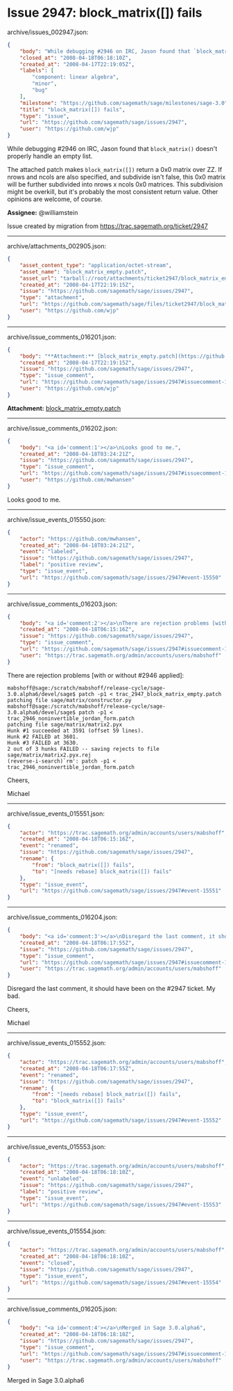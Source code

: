 # Issue 2947: block_matrix([]) fails

archive/issues_002947.json:
```json
{
    "body": "While debugging #2946 on IRC, Jason found that `block_matrix()` doesn't properly handle an empty list.\n\nThe attached patch makes `block_matrix([])` return a 0x0 matrix over ZZ. If nrows and ncols are also specified, and subdivide isn't false, this 0x0 matrix will be further subdivided into nrows x ncols 0x0 matrices. This subdivision might be overkill, but it's probably the most consistent return value. Other opinions are welcome, of course.\n\n**Assignee:** @williamstein\n\nIssue created by migration from https://trac.sagemath.org/ticket/2947\n\n",
    "closed_at": "2008-04-18T06:18:10Z",
    "created_at": "2008-04-17T22:19:05Z",
    "labels": [
        "component: linear algebra",
        "minor",
        "bug"
    ],
    "milestone": "https://github.com/sagemath/sage/milestones/sage-3.0",
    "title": "block_matrix([]) fails",
    "type": "issue",
    "url": "https://github.com/sagemath/sage/issues/2947",
    "user": "https://github.com/wjp"
}
```
While debugging #2946 on IRC, Jason found that `block_matrix()` doesn't properly handle an empty list.

The attached patch makes `block_matrix([])` return a 0x0 matrix over ZZ. If nrows and ncols are also specified, and subdivide isn't false, this 0x0 matrix will be further subdivided into nrows x ncols 0x0 matrices. This subdivision might be overkill, but it's probably the most consistent return value. Other opinions are welcome, of course.

**Assignee:** @williamstein

Issue created by migration from https://trac.sagemath.org/ticket/2947





---

archive/attachments_002905.json:
```json
{
    "asset_content_type": "application/octet-stream",
    "asset_name": "block_matrix_empty.patch",
    "asset_url": "tarball://root/attachments/ticket2947/block_matrix_empty.patch",
    "created_at": "2008-04-17T22:19:15Z",
    "issue": "https://github.com/sagemath/sage/issues/2947",
    "type": "attachment",
    "url": "https://github.com/sagemath/sage/files/ticket2947/block_matrix_empty.patch",
    "user": "https://github.com/wjp"
}
```



---

archive/issue_comments_016201.json:
```json
{
    "body": "**Attachment:** [block_matrix_empty.patch](https://github.com/sagemath/sage/files/ticket2947/block_matrix_empty.patch)",
    "created_at": "2008-04-17T22:19:15Z",
    "issue": "https://github.com/sagemath/sage/issues/2947",
    "type": "issue_comment",
    "url": "https://github.com/sagemath/sage/issues/2947#issuecomment-16201",
    "user": "https://github.com/wjp"
}
```

**Attachment:** [block_matrix_empty.patch](https://github.com/sagemath/sage/files/ticket2947/block_matrix_empty.patch)



---

archive/issue_comments_016202.json:
```json
{
    "body": "<a id='comment:1'></a>\nLooks good to me.",
    "created_at": "2008-04-18T03:24:21Z",
    "issue": "https://github.com/sagemath/sage/issues/2947",
    "type": "issue_comment",
    "url": "https://github.com/sagemath/sage/issues/2947#issuecomment-16202",
    "user": "https://github.com/mwhansen"
}
```

<a id='comment:1'></a>
Looks good to me.



---

archive/issue_events_015550.json:
```json
{
    "actor": "https://github.com/mwhansen",
    "created_at": "2008-04-18T03:24:21Z",
    "event": "labeled",
    "issue": "https://github.com/sagemath/sage/issues/2947",
    "label": "positive review",
    "type": "issue_event",
    "url": "https://github.com/sagemath/sage/issues/2947#event-15550"
}
```



---

archive/issue_comments_016203.json:
```json
{
    "body": "<a id='comment:2'></a>\nThere are rejection problems [with or without #2946 applied]:\n\n```\nmabshoff@sage:/scratch/mabshoff/release-cycle/sage-3.0.alpha6/devel/sage$ patch -p1 < trac_2947_block_matrix_empty.patch\npatching file sage/matrix/constructor.py\nmabshoff@sage:/scratch/mabshoff/release-cycle/sage-3.0.alpha6/devel/sage$ patch -p1 < trac_2946_noninvertible_jordan_form.patch\npatching file sage/matrix/matrix2.pyx\nHunk #1 succeeded at 3591 (offset 59 lines).\nHunk #2 FAILED at 3601.\nHunk #3 FAILED at 3630.\n2 out of 3 hunks FAILED -- saving rejects to file sage/matrix/matrix2.pyx.rej\n(reverse-i-search)`rm': patch -p1 < trac_2946_noninvertible_jordan_form.patch\n```\n\nCheers,\n\nMichael",
    "created_at": "2008-04-18T06:15:16Z",
    "issue": "https://github.com/sagemath/sage/issues/2947",
    "type": "issue_comment",
    "url": "https://github.com/sagemath/sage/issues/2947#issuecomment-16203",
    "user": "https://trac.sagemath.org/admin/accounts/users/mabshoff"
}
```

<a id='comment:2'></a>
There are rejection problems [with or without #2946 applied]:

```
mabshoff@sage:/scratch/mabshoff/release-cycle/sage-3.0.alpha6/devel/sage$ patch -p1 < trac_2947_block_matrix_empty.patch
patching file sage/matrix/constructor.py
mabshoff@sage:/scratch/mabshoff/release-cycle/sage-3.0.alpha6/devel/sage$ patch -p1 < trac_2946_noninvertible_jordan_form.patch
patching file sage/matrix/matrix2.pyx
Hunk #1 succeeded at 3591 (offset 59 lines).
Hunk #2 FAILED at 3601.
Hunk #3 FAILED at 3630.
2 out of 3 hunks FAILED -- saving rejects to file sage/matrix/matrix2.pyx.rej
(reverse-i-search)`rm': patch -p1 < trac_2946_noninvertible_jordan_form.patch
```

Cheers,

Michael



---

archive/issue_events_015551.json:
```json
{
    "actor": "https://trac.sagemath.org/admin/accounts/users/mabshoff",
    "created_at": "2008-04-18T06:15:16Z",
    "event": "renamed",
    "issue": "https://github.com/sagemath/sage/issues/2947",
    "rename": {
        "from": "block_matrix([]) fails",
        "to": "[needs rebase] block_matrix([]) fails"
    },
    "type": "issue_event",
    "url": "https://github.com/sagemath/sage/issues/2947#event-15551"
}
```



---

archive/issue_comments_016204.json:
```json
{
    "body": "<a id='comment:3'></a>\nDisregard the last comment, it should have been on the #2947 ticket. My bad.\n\nCheers,\n\nMichael",
    "created_at": "2008-04-18T06:17:55Z",
    "issue": "https://github.com/sagemath/sage/issues/2947",
    "type": "issue_comment",
    "url": "https://github.com/sagemath/sage/issues/2947#issuecomment-16204",
    "user": "https://trac.sagemath.org/admin/accounts/users/mabshoff"
}
```

<a id='comment:3'></a>
Disregard the last comment, it should have been on the #2947 ticket. My bad.

Cheers,

Michael



---

archive/issue_events_015552.json:
```json
{
    "actor": "https://trac.sagemath.org/admin/accounts/users/mabshoff",
    "created_at": "2008-04-18T06:17:55Z",
    "event": "renamed",
    "issue": "https://github.com/sagemath/sage/issues/2947",
    "rename": {
        "from": "[needs rebase] block_matrix([]) fails",
        "to": "block_matrix([]) fails"
    },
    "type": "issue_event",
    "url": "https://github.com/sagemath/sage/issues/2947#event-15552"
}
```



---

archive/issue_events_015553.json:
```json
{
    "actor": "https://trac.sagemath.org/admin/accounts/users/mabshoff",
    "created_at": "2008-04-18T06:18:10Z",
    "event": "unlabeled",
    "issue": "https://github.com/sagemath/sage/issues/2947",
    "label": "positive review",
    "type": "issue_event",
    "url": "https://github.com/sagemath/sage/issues/2947#event-15553"
}
```



---

archive/issue_events_015554.json:
```json
{
    "actor": "https://trac.sagemath.org/admin/accounts/users/mabshoff",
    "created_at": "2008-04-18T06:18:10Z",
    "event": "closed",
    "issue": "https://github.com/sagemath/sage/issues/2947",
    "type": "issue_event",
    "url": "https://github.com/sagemath/sage/issues/2947#event-15554"
}
```



---

archive/issue_comments_016205.json:
```json
{
    "body": "<a id='comment:4'></a>\nMerged in Sage 3.0.alpha6",
    "created_at": "2008-04-18T06:18:10Z",
    "issue": "https://github.com/sagemath/sage/issues/2947",
    "type": "issue_comment",
    "url": "https://github.com/sagemath/sage/issues/2947#issuecomment-16205",
    "user": "https://trac.sagemath.org/admin/accounts/users/mabshoff"
}
```

<a id='comment:4'></a>
Merged in Sage 3.0.alpha6
